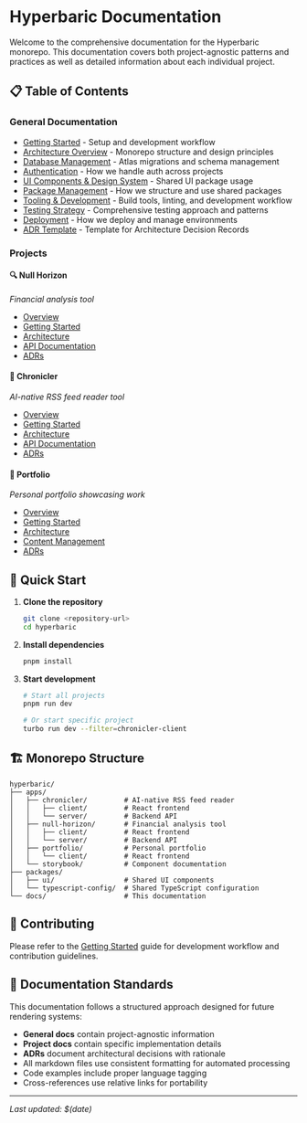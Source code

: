 # Hyperbaric Documentation

Welcome to the comprehensive documentation for the Hyperbaric monorepo. This documentation covers both project-agnostic patterns and practices as well as detailed information about each individual project.

## 📋 Table of Contents

### General Documentation
- [Getting Started](./general/getting-started.md) - Setup and development workflow
- [Architecture Overview](./general/architecture.md) - Monorepo structure and design principles
- [Database Management](./general/database-management.md) - Atlas migrations and schema management
- [Authentication](./general/authentication.md) - How we handle auth across projects
- [UI Components & Design System](./general/ui-components.md) - Shared UI package usage
- [Package Management](./general/packages.md) - How we structure and use shared packages
- [Tooling & Development](./general/tooling.md) - Build tools, linting, and development workflow
- [Testing Strategy](./general/testing-strategy.md) - Comprehensive testing approach and patterns
- [Deployment](./general/deployment.md) - How we deploy and manage environments
- [ADR Template](./general/adr-template.md) - Template for Architecture Decision Records

### Projects

#### 🔍 Null Horizon
*Financial analysis tool*
- [Overview](./projects/null-horizon/README.md)
- [Getting Started](./projects/null-horizon/getting-started.md)
- [Architecture](./projects/null-horizon/architecture.md)
- [API Documentation](./projects/null-horizon/api.md)
- [ADRs](./projects/null-horizon/adrs/README.md)

#### 📰 Chronicler
*AI-native RSS feed reader tool*
- [Overview](./projects/chronicler/README.md)
- [Getting Started](./projects/chronicler/getting-started.md)
- [Architecture](./projects/chronicler/architecture.md)
- [API Documentation](./projects/chronicler/api.md)
- [ADRs](./projects/chronicler/adrs/README.md)

#### 🎨 Portfolio
*Personal portfolio showcasing work*
- [Overview](./projects/portfolio/README.md)
- [Getting Started](./projects/portfolio/getting-started.md)
- [Architecture](./projects/portfolio/architecture.md)
- [Content Management](./projects/portfolio/content.md)
- [ADRs](./projects/portfolio/adrs/README.md)

## 🚀 Quick Start

1. **Clone the repository**
   ```bash
   git clone <repository-url>
   cd hyperbaric
   ```

2. **Install dependencies**
   ```bash
   pnpm install
   ```

3. **Start development**
   ```bash
   # Start all projects
   pnpm run dev
   
   # Or start specific project
   turbo run dev --filter=chronicler-client
   ```

## 🏗️ Monorepo Structure

```
hyperbaric/
├── apps/
│   ├── chronicler/         # AI-native RSS feed reader
│   │   ├── client/         # React frontend
│   │   └── server/         # Backend API
│   ├── null-horizon/       # Financial analysis tool
│   │   ├── client/         # React frontend
│   │   └── server/         # Backend API
│   ├── portfolio/          # Personal portfolio
│   │   └── client/         # React frontend
│   └── storybook/          # Component documentation
├── packages/
│   ├── ui/                 # Shared UI components
│   └── typescript-config/  # Shared TypeScript configuration
└── docs/                   # This documentation
```

## 🤝 Contributing

Please refer to the [Getting Started](./general/getting-started.md) guide for development workflow and contribution guidelines.

## 📝 Documentation Standards

This documentation follows a structured approach designed for future rendering systems:

- **General docs** contain project-agnostic information
- **Project docs** contain specific implementation details
- **ADRs** document architectural decisions with rationale
- All markdown files use consistent formatting for automated processing
- Code examples include proper language tagging
- Cross-references use relative links for portability

---

*Last updated: $(date)*